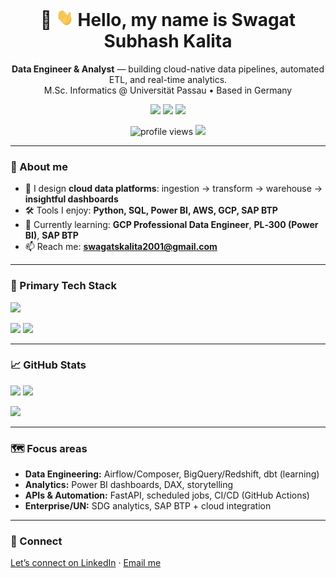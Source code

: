 <!-- Banner / Title -->
<h1 align="center">
  👋 <img src="https://raw.githubusercontent.com/ABSphreak/ABSphreak/master/gifs/Hi.gif" width="28" height="28" alt="wave"/>
  Hello, my name is <b>Swagat Subhash Kalita</b>
</h1>

<p align="center">
  <b>Data Engineer & Analyst</b> — building cloud-native data pipelines, automated ETL, and real-time analytics.
  <br/>
  M.Sc. Informatics @ Universität Passau • Based in Germany
</p>

<p align="center">
  <a href="https://linkedin.com/in/swagat-s-kalita"><img src="https://img.shields.io/badge/LinkedIn-0077B5?style=for-the-badge&logo=linkedin&logoColor=white"/></a>
  <a href="mailto:swagatskalita2001@gmail.com"><img src="https://img.shields.io/badge/Email-D14836?style=for-the-badge&logo=gmail&logoColor=white"/></a>
  <a href="https://github.com/swagatskalita092"><img src="https://img.shields.io/badge/GitHub-181717?style=for-the-badge&logo=github&logoColor=white"/></a>
</p>

<p align="center">
  <img src="https://komarev.com/ghpvc/?username=swagatskalita092&style=flat-square&color=blue" alt="profile views"/>
  <img src="https://img.shields.io/badge/Open%20to-Opportunities-22c55e?style=flat-square"/>
</p>

---

### 🧭 About me
- 🔭 I design **cloud data platforms**: ingestion → transform → warehouse → **insightful dashboards**  
- 🛠️ Tools I enjoy: **Python, SQL, Power BI, AWS, GCP, SAP BTP**  
- 🎯 Currently learning: **GCP Professional Data Engineer**, **PL‑300 (Power BI)**, **SAP BTP**  
- 📫 Reach me: **swagatskalita2001@gmail.com**

---

### 🧰 Primary Tech Stack
<p>
  <!-- skillicons.dev makes clean icon rows; add/remove as you like -->
  <img src="https://skillicons.dev/icons?i=python,git,github,docker,linux,aws,gcp,postgresql,mysql,pandas,regex,fastapi,vscode" />
</p>

<!-- Add a couple of badges that aren't on skillicons -->
<p>
  <img src="https://img.shields.io/badge/Power%20BI-F2C811?style=flat&logo=powerbi&logoColor=000" />
  <img src="https://img.shields.io/badge/SAP%20BTP-0FAAFF?style=flat&logo=sap&logoColor=white" />
</p>

---

### 📈 GitHub Stats
<p align="left">
  <img height="170" src="https://github-readme-stats.vercel.app/api?username=swagatskalita092&show_icons=true&include_all_commits=true&count_private=true&theme=tokyonight" />
  <img height="170" src="https://github-readme-stats.vercel.app/api/top-langs/?username=swagatskalita092&layout=compact&langs_count=8&theme=tokyonight" />
</p>
<p>
  <img height="170" src="https://streak-stats.demolab.com?user=swagatskalita092&theme=tokyonight" />
</p>

---

### 🗺 Focus areas
- **Data Engineering:** Airflow/Composer, BigQuery/Redshift, dbt (learning)
- **Analytics:** Power BI dashboards, DAX, storytelling
- **APIs & Automation:** FastAPI, scheduled jobs, CI/CD (GitHub Actions)
- **Enterprise/UN:** SDG analytics, SAP BTP + cloud integration

---

### 🤝 Connect
<p>
  <a href="https://linkedin.com/in/swagat-s-kalita">Let’s connect on LinkedIn</a> · 
  <a href="mailto:swagatskalita2001@gmail.com">Email me</a>
</p>
